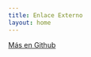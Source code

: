```yaml
---
title: Enlace Externo
layout: home
---
```


[Más en Github](https://github.com/Nirvaaww/Nirvaaww.github.io)
